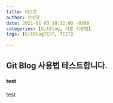 ```yaml
---
title: 테스트
author: 안성윤
date: 2021-01-03 18:32:00 -0500
categories: [GitBlog, 기본 사용법]
tags: [GitBlogTEST, TEST]

---
```


## Git Blog 사용법 테스트합니다.

#### test

test

